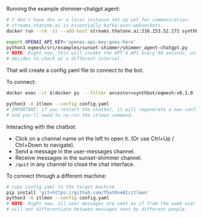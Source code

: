 Running the example shimmer-chatgpt agent:
```bash
# I don't have dns or a local instance set up yet for communication.
# streams.thatone.ai is essentially kafka-over-websockets.
docker run --rm -it --add-host streams.thatone.ai:216.153.52.171 synthbot/eqmesh:v0.1.0

export OPENAI_API_KEY='openai-api-key-goes-here'
python3 eqmesh/src/examples/sunset-shimmer/shimmer_agent-chatgpt.py
# NOTE: Right now, this will invoke the GPT-4 API every 60 seconds, unless the LLM
# decides to check at a different interval.
```

That will create a config.yaml file to connect to the bot.

To connect:
```bash
docker exec -it $(docker ps  --filter ancestor=synthbot/eqmesh:v0.1.0 -n1 -q)

python3 -m itlmon --config config.yaml
# IMPORTANT: if you restart the chatbot, it will regenerate a new config.yaml
# and you'll need to re-run the itlmon command.
```

Interacting with the chatbot:
- Click on a channel name on the left to open it. (Or use Ctrl+Up / Ctrl+Down to navigate).
- Send a message in the user-messages channel.
- Receive messages in the sunset-shimmer channel.
- `/quit` in any channel to close the chat interface.

To connect through a different machine:
```bash
# copy config.yaml to the target machine
pip install 'git+https://github.com/ThatOneAI/itlmon'
python3 -m itlmon --config config.yaml
# NOTE: Right now, all user messages are sent as if from the same user. The chatbot
# will not differentiate between messages sent by different people.
```

